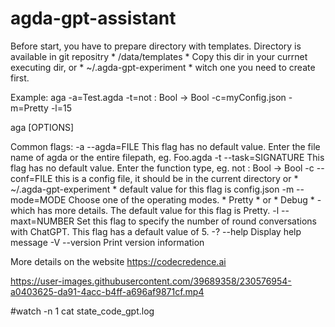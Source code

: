 # agda-gpt-assistant

Before start, you have to prepare directory with templates. Directory is
available in git repositry * /data/templates *  Copy this dir in your currnet
executing dir, or * ~/.agda-gpt-experiment * witch one you need to create first.

Example: aga -a=Test.agda -t=not : Bool → Bool -c=myConfig.json -m=Pretty -l=15

aga [OPTIONS]

Common flags:
  -a --agda=FILE       This flag has no default value. Enter the file name of
                       agda or the entire filepath, eg. Foo.agda
  -t --task=SIGNATURE  This flag has no default value. Enter the function
                       type, eg.  not : Bool → Bool
  -c --conf=FILE       this is a config file, it should be in the current
                       directory or * ~/.agda-gpt-experiment * default value for
                       this flag is config.json
  -m --mode=MODE       Choose one of the operating modes. * Pretty * or
                       * Debug *  - which has more details. The default value
                       for this flag is Pretty.
  -l --maxt=NUMBER     Set this flag to specify the number of round
                       conversations with ChatGPT. This flag has a default
                       value of 5.
  -? --help            Display help message
  -V --version         Print version information

More details on the website https://codecredence.ai


https://user-images.githubusercontent.com/39689358/230576954-a0403625-da91-4acc-b4ff-a696af9871cf.mp4


#watch -n 1 cat state_code_gpt.log
